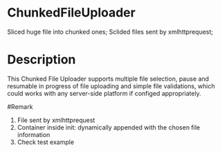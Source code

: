 # ChunkedFileUploader
  Sliced huge file into chunked ones;
  Sclided files sent by xmlhttprequest;

# Description

This Chunked File Uploader supports multiple file selection, pause and resumable in progress of file uploading and simple file validations, which could works with any server-side platform if configed appropriately.

#Remark
1. File sent by xmlhttprequest
2. Container inside init: dynamically appended with the chosen file information
3. Check test example

